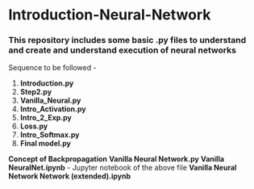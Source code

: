 # Introduction-Neural-Network
### This repository includes some basic .py files to understand and create and understand execution of neural networks

Sequence to be followed - 
  1. <b>Introduction.py</b>
  2. <b>Step2.py</b>
  3. <b>Vanilla_Neural.py</b>
  4. <b>Intro_Activation.py</b>
  5. <b>Intro_2_Exp.py</b>
  6. <b>Loss.py</b>
  7. <b>Intro_Softmax.py</b>
  8. <b>Final model.py</b>

<b>Concept of Backpropagation</b>
<b>Vanilla Neural Network.py</b>
<b>Vanilla NeuralNet.ipynb</b> - Jupyter notebook of the above file
<b>Vanilla Neural Network Network (extended).ipynb</b>
